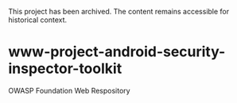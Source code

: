 This project has been archived. The content remains accessible for historical context.

# www-project-android-security-inspector-toolkit
OWASP Foundation Web Respository
